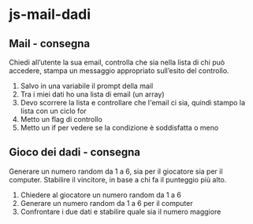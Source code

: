 # js-mail-dadi

## Mail - consegna

Chiedi all’utente la sua email,
controlla che sia nella lista di chi può accedere,
stampa un messaggio appropriato sull’esito del controllo.

1. Salvo in una variabile il prompt della mail
2. Tra i miei dati ho una lista di email (un array)
3. Devo scorrere la lista e controllare che l'email ci sia, quindi stampo la lista con un ciclo for 
4. Metto un flag di controllo 
5. Metto un if per vedere se la condizione è soddisfatta o meno


## Gioco dei dadi - consegna

Generare un numero random da 1 a 6, sia per il giocatore sia per il computer.
Stabilire il vincitore, in base a chi fa il punteggio più alto.

1. Chiedere al giocatore un numero random da 1 a 6
2. Generare un numero random da 1 a 6 per il computer
3. Confrontare i due dati e stabilire quale sia il numero maggiore